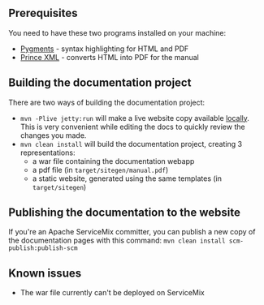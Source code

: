 ## Prerequisites ##
You need to have these two programs installed on your machine:

- [Pygments](http://pygments.org/) - syntax highlighting for HTML and PDF
- [Prince XML](http://www.princexml.com/) - converts HTML into PDF for the manual 

## Building the documentation project ##
There are two ways of building the documentation project:

- `mvn -Plive jetty:run` will make a live website copy available [locally](http://localhost:8080).  This is very convenient while editing the docs to quickly review the changes you made.
- `mvn clean install` will build the documentation project, creating 3 representations:
  - a war file containing the documentation webapp
  - a pdf file (in `target/sitegen/manual.pdf`)
  - a static website, generated using the same templates (in `target/sitegen`)
  
## Publishing the documentation to the website ##
If you're an Apache ServiceMix committer, you can publish a new copy of the documentation pages with this command:
`mvn clean install scm-publish:publish-scm`  
  
## Known issues ##

- The war file currently can't be deployed on ServiceMix


